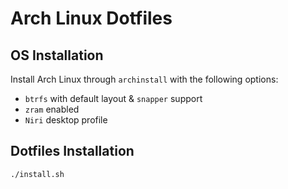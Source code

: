 # Arch Linux Dotfiles

## OS Installation

Install Arch Linux through `archinstall` with the following options:
- `btrfs` with default layout & `snapper` support
- `zram` enabled
- `Niri` desktop profile

## Dotfiles Installation

```sh
./install.sh
```

